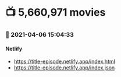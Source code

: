 # :tv: 5,660,971 movies
### :date: 2021-04-06 15:04:33
#### Netlify
- <a href='https://title-episode.netlify.app/index.html' target='_blank'>https://title-episode.netlify.app/index.html</a>
- <a href='https://title-episode.netlify.app/index.json' target='_blank'>https://title-episode.netlify.app/index.json</a>
